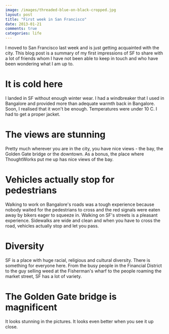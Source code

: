 ```yaml
---
image: /images/threaded-blue-on-black-cropped.jpg
layout: post
title: "First week in San Francisco"
date: 2013-01-21
comments: true
categories: life
---
```

I moved to San Francisco last week and is just getting acquainted with
the city. This blog
post is a summary of my first impressions of SF to share with a lot of friends whom I have not been able to keep in touch and who have been wondering what I am up to.

# It is cold here

I landed in SF without enough winter wear. I had a windbreaker that I
used in Bangalore and provided more than adequate warmth back in
Bangalore. Soon, I realised that it won't be enough. Temperatures were
under 10 C. I had to get a proper jacket.

# The views are stunning

Pretty much wherever you are in the city, you have nice views - the bay,
the Golden Gate bridge or the downtown. As a bonus, the place where
ThoughtWorks put me up has nice views of the bay.

# Vehicles actually stop for pedestrians

Walking to work on Bangalore's roads was a tough experience because
nobody waited for the pedestrians to cross and the red signals were
eaten away by bikers eager to squeeze in. Walking on SF's streets is a
pleasant experience. Sidewalks are wide and clean and when you have to
cross the road, vehicles actually stop and let you pass.

# Diversity

SF is a place with huge racial, religious and cultural diversity. There
is something for everyone here. From the busy people in the Financial
District to the guy selling weed at the Fisherman's wharf to the people
roaming the market street, SF has a lot of variety.

# The Golden Gate bridge is magnificent

It looks stunning in the pictures. It looks even better when you see it
up close.
